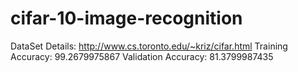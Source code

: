 # cifar-10-image-recognition

DataSet Details: http://www.cs.toronto.edu/~kriz/cifar.html
Training Accuracy: 99.2679975867
Validation Accuracy: 81.3799987435

